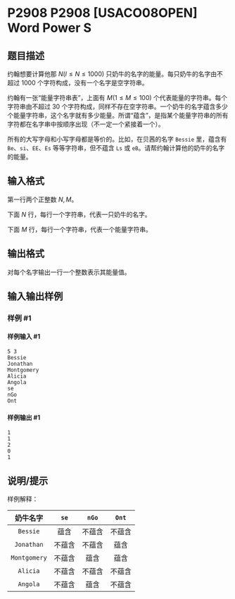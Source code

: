 # P2908 P2908 [USACO08OPEN] Word Power S

## 题目描述

约翰想要计算他那 $N(l \le N \le 1000)$ 只奶牛的名字的能量。每只奶牛的名字由不超过 $1000$ 个字符构成，没有一个名字是空字符串。

约翰有一张“能量字符串表”，上面有 $M(1 \le M \le 100)$ 个代表能量的字符串。每个字符串由不超过 $30$ 个字符构成，同样不存在空字符串。一个奶牛的名字蕴含多少个能量字符串，这个名字就有多少能量。所谓“蕴含”，是指某个能量字符串的所有字符都在名字串中按顺序出现（不一定一个紧接着一个）。

所有的大写字母和小写字母都是等价的。比如，在贝茜的名字 `Bessie` 里，蕴含有 `Be`、`si`、`EE`、`Es` 等等字符串，但不蕴含 `Ls` 或 `eB`。请帮约翰计算他的奶牛的名字的能量。

## 输入格式

第一行两个正整数 $N,M$。

下面 $N$ 行，每行一个字符串，代表一只奶牛的名字。

下面 $M$ 行，每行一个字符串，代表一个能量字符串。

## 输出格式

对每个名字输出一行一个整数表示其能量值。

## 输入输出样例

### 样例 #1

#### 样例输入 #1

```
5 3 
Bessie 
Jonathan 
Montgomery 
Alicia 
Angola 
se 
nGo 
Ont
```

#### 样例输出 #1

```
1 
1 
2 
0 
1
```

## 说明/提示

样例解释：

|奶牛名字|`se`|`nGo`|`Ont`|
|:-:|:-:|:-:|:-:|
|`Bessie`|蕴含|不蕴含|不蕴含|
|`Jonathan`|不蕴含|不蕴含|蕴含|
|`Montgomery`|不蕴含|蕴含|蕴含|
|`Alicia`|不蕴含|不蕴含|不蕴含|
|`Angola`|不蕴含|蕴含|不蕴含|
